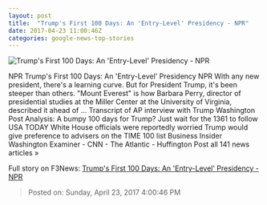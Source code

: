 ```yaml
---
layout: post
title:  "Trump's First 100 Days: An 'Entry-Level' Presidency - NPR"
date: 2017-04-23 11:00:46Z
categories: google-news-top-stories
---
```


![Trump's First 100 Days: An 'Entry-Level' Presidency - NPR](https://media.npr.org/assets/img/2017/04/22/gettyimages-671248252_wide-78f5802ea6db2de07f528c0fb1eb3bba5650384d.jpg?s=1400)

NPR Trump's First 100 Days: An 'Entry-Level' Presidency NPR With any new president, there's a learning curve. But for President Trump, it's been steeper than others. "Mount Everest" is how Barbara Perry, director of presidential studies at the Miller Center at the University of Virginia, described it ahead of ... Transcript of AP interview with Trump Washington Post Analysis: A bumpy 100 days for Trump? Just wait for the 1361 to follow USA TODAY White House officials were reportedly worried Trump would give preference to advisers on the TIME 100 list Business Insider Washington Examiner - CNN - The Atlantic - Huffington Post all 141 news articles »


Full story on F3News: [Trump's First 100 Days: An 'Entry-Level' Presidency - NPR](http://www.f3nws.com/n/2yCeGE)

> Posted on: Sunday, April 23, 2017 4:00:46 PM
